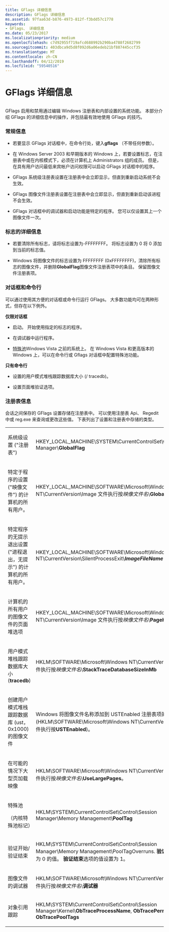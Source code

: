 ```yaml
---
title: GFlags 详细信息
description: GFlags 详细信息
ms.assetid: 97faa63d-b876-4973-812f-f3bdd57c1778
keywords:
- GFlags、 详细信息
ms.date: 05/23/2017
ms.localizationpriority: medium
ms.openlocfilehash: c7d92955f719afcd688992b290ba4788f2682799
ms.sourcegitcommit: 403dbca9d5d8f092d6a06edeb21bf887445ccf35
ms.translationtype: MT
ms.contentlocale: zh-CN
ms.lasthandoff: 04/12/2019
ms.locfileid: "59540516"
---
```

# <a name="gflags-details"></a>GFlags 详细信息


## <span id="ddk_gflags_details_dtools"></span><span id="DDK_GFLAGS_DETAILS_DTOOLS"></span>


GFlags 启用和禁用通过编辑 Windows 注册表和内部设置的系统功能。 本部分介绍 GFlags 的详细信息中的操作，并包括最有效地使用 GFlags 的技巧。

### <a name="span-idgeneralinformationspanspan-idgeneralinformationspangeneral-information"></a><span id="general_information"></span><span id="GENERAL_INFORMATION"></span>常规信息

-   若要显示 GFlags 对话框中，在命令行处，键入**gflags** （不带任何参数）。

-   在 Windows Server 2003 和早期版本的 Windows 上，若要设置标志，在注册表中或在内核模式下，必须在计算机上 Administrators 组的成员。 但是，在具有用户访问最低来宾帐户访问权限可以启动 GFlags 对话框中的程序。

-   GFlags 系统级注册表设置在注册表中会立即显示，但直到重新启动系统不会生效。

-   GFlags 图像文件注册表设置在注册表中会立即显示，但直到重新启动该进程不会生效。

-   GFlags 对话框中的调试器和启动功能是特定的程序。 您可以仅设置其上一个图像文件一次。

### <a name="span-idflagdetailsspanspan-idflagdetailsspanflag-details"></a><span id="flag_details"></span><span id="FLAG_DETAILS"></span>标志的详细信息

-   若要清除所有标志，请将标志设置为-FFFFFFFF。 将标志设置为 0 将 0 添加到当前的标志值。

-   Windows 将图像文件的标志设置为 FFFFFFFF (0xFFFFFFFF)，清除所有标志的图像文件，并删除**GlobalFlag**图像文件注册表项中的条目。 保留图像文件注册表项。

### <a name="span-iddialogboxandcommandlinespanspan-iddialogboxandcommandlinespandialog-box-and-command-line"></a><span id="dialog_box_and_command_line"></span><span id="DIALOG_BOX_AND_COMMAND_LINE"></span>对话框和命令行

可以通过使用其方便的对话框或命令行运行 GFlags。 大多数功能均可在两种形式，但存在以下例外。

**仅限对话框**

-   启动。 开始使用指定的标志的程序。

-   在调试器中运行程序。

-   [特殊池](special-pool.md)Windows Vista 之前的系统上。 在 Windows Vista 和更高版本的 Windows 上，可以在命令行或 Gflags 对话框中配置特殊池功能。

**只有命令行**

-   设置的用户模式堆栈跟踪数据库大小 (/ tracedb)。

-   设置页面堆验证选项。

### <a name="span-idregistryinformationspanspan-idregistryinformationspanregistry-information"></a><span id="registry_information"></span><span id="REGISTRY_INFORMATION"></span>注册表信息

会话之间保存的 GFlags 设置存储在注册表中。 可以使用注册表 Api、 Regedit 中或 reg.exe 来查询或更改这些值。 下表列出了设置和注册表中存储的类型。

<table>
<colgroup>
<col width="50%" />
<col width="50%" />
</colgroup>
<tbody>
<tr class="odd">
<td align="left"><p>系统级设置 (&quot;注册表&quot;)</p></td>
<td align="left"><p>HKEY_LOCAL_MACHINE\SYSTEM\CurrentControlSet\Control\Session Manager\<strong>GlobalFlag</strong></p></td>
</tr>
<tr class="even">
<td align="left"><p>特定于程序的设置 (&quot;映像文件&quot;) 的计算机的所有用户。</p></td>
<td align="left"><p>HKEY_LOCAL_MACHINE\SOFTWARE\Microsoft\Windows NT\CurrentVersion\Image 文件执行按<em>映像文件名</em>\<strong>GlobalFlag</strong></p></td>
</tr>
<tr class="odd">
<td align="left"><p>特定程序的无提示退出设置 (&quot;进程退出，无提示&quot;) 的计算机的所有用户。</p></td>
<td align="left"><p>HKEY_LOCAL_MACHINE\SOFTWARE\Microsoft\Windows NT\CurrentVersion\SilentProcessExit\<strong><em>ImageFileName</em></strong></p></td>
</tr>
<tr class="even">
<td align="left"><p>计算机的所有用户的图像文件的页面堆选项</p></td>
<td align="left"><p>HKEY_LOCAL_MACHINE\SOFTWARE\Microsoft\Windows NT\CurrentVersion\Image 文件执行按<em>映像文件名</em>\<strong>PageHeapFlags</strong></p></td>
</tr>
<tr class="odd">
<td align="left"><p>用户模式堆栈跟踪数据库大小 (<strong>tracedb</strong>)</p></td>
<td align="left"><p>HKLM\SOFTWARE\Microsoft\Windows NT\CurrentVersion\Image 文件执行按<em>映像文件名</em>\<strong>StackTraceDatabaseSizeInMb</strong></p></td>
</tr>
<tr class="even">
<td align="left"><p>创建用户模式堆栈跟踪数据库 (ust，0x1000) 的图像文件</p></td>
<td align="left"><p>Windows 将图像文件名称添加到 USTEnabled 注册表项的值 (HKLM\SOFTWARE\Microsoft\Windows NT\CurrentVersion\Image 文件执行按<strong>USTEnabled</strong>)。</p></td>
</tr>
<tr class="odd">
<td align="left"><p>在可能的情况下大型页加载映像</p></td>
<td align="left"><p>HKLM\SOFTWARE\Microsoft\Windows NT\CurrentVersion\Image 文件执行按<em>映像文件名</em>\<strong>UseLargePages</strong>。</p></td>
</tr>
<tr class="even">
<td align="left"><p>特殊池</p>
<p>（内核特殊池标记）</p></td>
<td align="left"><p>HKLM\SYSTEM\CurrentControlSet\Control\Session Manager\Memory Management\<strong>PoolTag</strong></p></td>
</tr>
<tr class="odd">
<td align="left"><p>验证开始/验证结束</p></td>
<td align="left"><p>HKLM\SYSTEM\CurrentControlSet\Control\Session Manager\Memory Management\PoolTagOverruns. <strong>验证启动</strong>选项设置为 0 的值。 <strong>验证结束</strong>选项的值设置为 1。</p></td>
</tr>
<tr class="even">
<td align="left"><p>图像文件的调试器</p></td>
<td align="left"><p>HKLM\SOFTWARE\Microsoft\Windows NT\CurrentVersion\Image 文件执行按<em>映像文件名</em>\<strong>调试器</strong></p></td>
</tr>
<tr class="odd">
<td align="left"><p>对象引用跟踪</p></td>
<td align="left"><p>HKLM\SYSTEM\CurrentControlSet\Control\Session Manager\Kernel\<strong>ObTraceProcessName</strong>, <strong>ObTracePermanent</strong> and <strong>ObTracePoolTags</strong></p></td>
</tr>
</tbody>
</table>

 

 

 





